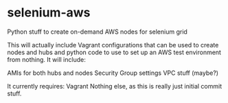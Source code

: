 # selenium-aws
Python stuff to create on-demand AWS nodes for selenium grid

This will actually include Vagrant configurations that can be used to create nodes and hubs and python code to use to set up an AWS test environment from nothing.  It will include:

AMIs for both hubs and nodes
Security Group settings
VPC stuff (maybe?)

It currently requires:
Vagrant
Nothing else, as this is really just initial commit stuff.
